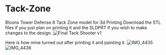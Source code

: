 # Tack-Zone
Bloons Tower Defense 6 Tack Zone model for 3d Printing
Download the STL files if you just plan on printing it and the SLDPRT if you wish to make changes to the design.
![Final Tack Shooter v1](https://github.com/user-attachments/assets/3890395c-4c40-425e-aaff-c4ae36a4f931)

Here is how mine turned out after printing it and painting it.
![IMG_4435](https://github.com/user-attachments/assets/690f1b39-5e31-4d89-aa08-936e793c974e)
![IMG_4436](https://github.com/user-attachments/assets/56761d47-b8eb-4465-b80e-a57c8f7250f2)
